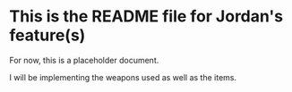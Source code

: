 # This is the README file for Jordan's feature(s)

For now, this is a placeholder document.

I will be implementing the weapons used as well as the items.